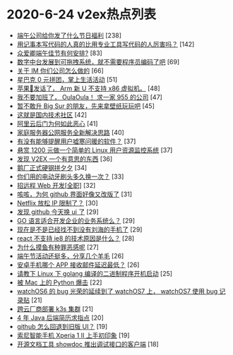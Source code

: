 # 2020-6-24 v2ex热点列表

+ [端午公司给你发了什么节日福利](https://www.v2ex.com/t/684422#reply238) [238]
+ [用记事本写代码的人真的比用专业工具写代码的人厉害吗？](https://www.v2ex.com/t/684411#reply142) [142]
+ [众爱卿端午佳节有何安排?](https://www.v2ex.com/t/684324#reply83) [83]
+ [数字中台发展到可拖拽系统，就不需要程序员编码了吧](https://www.v2ex.com/t/684448#reply69) [69]
+ [关于 IM 你们公司怎么做的](https://www.v2ex.com/t/684344#reply66) [66]
+ [星巴克 0 元拼团，掌上生活活动](https://www.v2ex.com/t/684528#reply51) [51]
+ [苹果🍎发话了， Arm 新 U 不支持 x86 虚拟机。](https://www.v2ex.com/t/684429#reply48) [48]
+ [我不要加班了， OulaOula！ 求一家 955 的公司](https://www.v2ex.com/t/684336#reply47) [47]
+ [暂不敢升 Big Sur 的朋友，先来拿壁纸玩玩吧](https://www.v2ex.com/t/684405#reply45) [45]
+ [这就是国内技术社区](https://www.v2ex.com/t/684531#reply42) [42]
+ [阿里云后门为何如此恶心](https://www.v2ex.com/t/684549#reply41) [41]
+ [家庭服务器公网服务全新解决思路](https://www.v2ex.com/t/684494#reply40) [40]
+ [有没有能够提醒用户嘘寒问暖的软件？](https://www.v2ex.com/t/684327#reply37) [37]
+ [悬赏 1200 元做一个简单的 Linux 用户资源监控系统](https://www.v2ex.com/t/684533#reply37) [37]
+ [发现 V2EX 一个有意思的东西](https://www.v2ex.com/t/684468#reply36) [36]
+ [鹅厂正式硬钢拼夕夕](https://www.v2ex.com/t/684394#reply34) [34]
+ [你们用的电动牙刷头多久换一次？](https://www.v2ex.com/t/684358#reply33) [33]
+ [招远程 Web 开发[全职]](https://www.v2ex.com/t/684366#reply32) [32]
+ [咳咳，为何 github 界面好像又改版了](https://www.v2ex.com/t/684435#reply31) [31]
+ [Netflix 放松 IP 限制了？](https://www.v2ex.com/t/684333#reply30) [30]
+ [发现 github 今天换 ui 了](https://www.v2ex.com/t/684337#reply29) [29]
+ [GO 语言适合开发企业的业务系统么？](https://www.v2ex.com/t/684368#reply29) [29]
+ [现在是不是已经找不到没有刘海的手机了](https://www.v2ex.com/t/684436#reply29) [29]
+ [react 不支持 ie8 的技术原因是什么？](https://www.v2ex.com/t/684345#reply28) [28]
+ [为什么摸鱼有种罪恶感呢](https://www.v2ex.com/t/684400#reply27) [27]
+ [端午节活动还挺多，分享几个羊毛](https://www.v2ex.com/t/684407#reply26) [26]
+ [安卓手机哪个 APP 接收邮件延迟最低？](https://www.v2ex.com/t/684477#reply26) [26]
+ [请教下 Linux 下 golang 编译的二进制程序开机启动](https://www.v2ex.com/t/684369#reply25) [25]
+ [被 Mac 上的 Python 爆击](https://www.v2ex.com/t/684341#reply22) [22]
+ [watchOS6 的 bug 光荣的延续到了 watchOS7 上， watchOS7 使用 bug 记录贴](https://www.v2ex.com/t/684349#reply21) [21]
+ [跨云厂商部署 k3s 集群](https://www.v2ex.com/t/684364#reply21) [21]
+ [4 年 Java 后端简历求指点](https://www.v2ex.com/t/684464#reply20) [20]
+ [github 怎么回退到旧版 UI？](https://www.v2ex.com/t/684328#reply19) [19]
+ [索尼智能手机 Xperia 1 II 上手初印象](https://www.v2ex.com/t/684455#reply19) [19]
+ [开源文档工具 showdoc 推出调试接口的客户端](https://www.v2ex.com/t/684331#reply18) [18]
